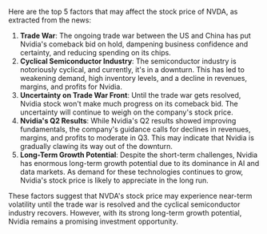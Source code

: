 Here are the top 5 factors that may affect the stock price of NVDA, as extracted from the news:

1. **Trade War**: The ongoing trade war between the US and China has put Nvidia's comeback bid on hold, dampening business confidence and certainty, and reducing spending on its chips.
2. **Cyclical Semiconductor Industry**: The semiconductor industry is notoriously cyclical, and currently, it's in a downturn. This has led to weakening demand, high inventory levels, and a decline in revenues, margins, and profits for Nvidia.
3. **Uncertainty on Trade War Front**: Until the trade war gets resolved, Nvidia stock won't make much progress on its comeback bid. The uncertainty will continue to weigh on the company's stock price.
4. **Nvidia's Q2 Results**: While Nvidia's Q2 results showed improving fundamentals, the company's guidance calls for declines in revenues, margins, and profits to moderate in Q3. This may indicate that Nvidia is gradually clawing its way out of the downturn.
5. **Long-Term Growth Potential**: Despite the short-term challenges, Nvidia has enormous long-term growth potential due to its dominance in AI and data markets. As demand for these technologies continues to grow, Nvidia's stock price is likely to appreciate in the long run.

These factors suggest that NVDA's stock price may experience near-term volatility until the trade war is resolved and the cyclical semiconductor industry recovers. However, with its strong long-term growth potential, Nvidia remains a promising investment opportunity.